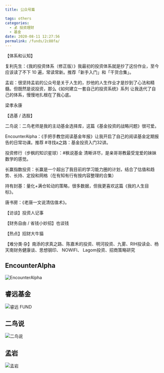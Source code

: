 ```yaml
---
title: 公众号篇

tags: others
categories: 
  - 💰 投资理财
  - 基金
date: 2020-08-11 12:27:56
permalink: /funds/2c88fa/
---
```


【体系和认知】

复利先生：《我的投资体系（修正版）》我最初的投资体系就是抄了这份作业，至今应该读了不下 10 遍，常读常新。推荐「新手入门」和「干货合集」。

孟岩：很坚持孟岩的公众号是关于人生的，抄他的人生作业才是抄到了心法和精髓。但既然是说投资，那么《如何建立一套自己的投资系统》系列 让我迭代了自己的体系，慢慢地扎根在了我心底。

梁孝永康

【选基 / 选股】

二鸟说：二鸟老师是我的主动基金选择库，这篇《基金投资的战略问题》很可爱。

EncounterAlpha：《手把手教您阅读基金年报》让我开启了自己的阅读基金定期报告的日常功课。推荐 #寻找a之路：基金投资入门32讲。

投资修行（步枫的知识星球）：#枫说基金 清晰详尽，是亲哥哥教最受宠爱的妹妹数学的感觉。

长赢指数投资：长赢是一个超出了我目前的学习能力圈的计划，结合了估值和趋势、长持、定投和网格（在有知有行有按内容整理的合集）

持有封基：量化+满仓轮动的策略，很多数据，但我更喜欢这篇《我的人生目标》。

唐书房：《老唐一文说清估值术》。

【访谈】投资人记事

【财务自由 / 省钱小妙招】也谈钱

【热点】招财大牛猫

【难分类·杂】南添的求真之路、陈嘉禾的投资、明河投资、九雾、RIH投读会、杨天南财务健康谈、思想钢印、 NOWIFI、 Lagom投资、招商策略研究

## EncounterAlpha

![EncounterAlpha](https://open.weixin.qq.com/qr/code?username=EncounterAlpha)

## 睿远基金

![睿远 FUND](https://open.weixin.qq.com/qr/code?username=foresightfund)

## 二鸟说

![二鸟说](https://open.weixin.qq.com/qr/code?username=twobird2017)
## 孟岩

![孟岩](https://open.weixin.qq.com/qr/code?username=DreamyTalks)